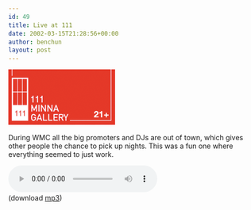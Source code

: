 ```yaml
---
id: 49
title: Live at 111
date: 2002-03-15T21:28:56+00:00
author: benchun
layout: post
---
```

![Live at 111](/wp-content/uploads/2002/03/logo_21.png)

During WMC all the big promoters and DJs are out of town, which gives other people the chance to pick up nights. This was a fun one where everything seemed to just work.

<audio src="http://mp3.benchun.net/benchun-live-at-111.mp3" preload="auto" controls></audio>  
(download [mp3](http://mp3.benchun.net/benchun-live-at-111.mp3))
